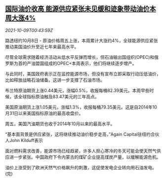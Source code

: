 <!--1633741263000-->
[国际油价收高 能源供应紧张未见缓和迹象带动油价本周大涨4%](https://cn.reuters.com/article/global-oil-market-enr-supply-1009-idCNKBS2GZ00F)
------

<div><i>2021-10-09T00:43:59Z</i></div><p>路透纽约10月8日 - 原油价格周五上涨，本周累计大涨约4%，全球能源供应紧张推动美国油价升至近七年来最高水平。</p><p>尽管全球需求随着经济活动从低水平反弹而增长，但石油输出国组织(OPEC)和俄罗斯为首的产油盟国组成的OPEC+本周表示，他们将继续逐步增产。</p><p>与此同时，美国政府表示正在监控能源市场，但没有宣布立即采取行动压低油价，比如释放战略石油储备。这进一步支撑了石油市场。</p><p>布兰特原油期货上涨0.44美元，涨幅0.5%，收报每桶82.39美元。本周早些时候，该全球指标原油触及83.47美元的三年高点。</p><p>美国原油期货上涨1.05美元，涨幅1.3%，收报每桶79.35美元。这是自2014年10月31日以来美国指标原油的最高收盘价。</p><p>周五，美国汽油期货也收于2014年10月以来的最高水平。</p><p>“基本面背景是供应紧张，这将继续推动油价稳步走高，”Again Capital驻纽约合伙人John Kilduff表示</p><p>面对燃料需求改善，能源市场已经趋紧，许多人担心寒冷的冬天可能会使天然气供应进一步紧张。中国政府下令内蒙古的煤矿企业提高煤炭产量，以缓解能源危机。</p><p>油价上涨受到了欧洲天然气价格飙升的刺激，这促使发电企业转向用石油发电。(完)</p>
